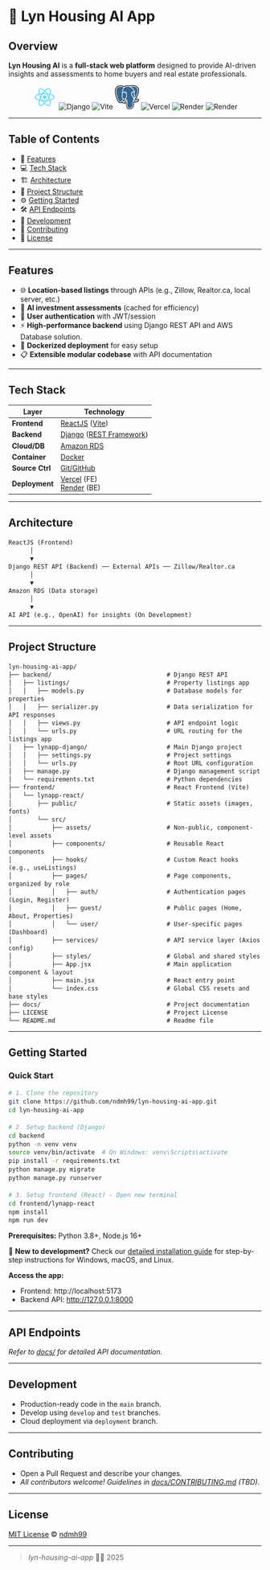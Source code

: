 # 🏡 Lyn Housing AI App 

## Overview
**Lyn Housing AI** is a **full-stack web platform** designed to provide AI-driven insights and assessments to home buyers and real estate professionals.

<p align="center">
  <img src="https://raw.githubusercontent.com/github/explore/main/topics/react/react.png" alt="React" width="48" height="48"/>
  <img src="https://www.svgrepo.com/show/353657/django-icon.svg" alt="Django" width="48" height="48"/>
  <img src="https://vitejs.dev/logo.svg" alt="Vite" width="48" height="48"/>
  <img src="https://raw.githubusercontent.com/github/explore/main/topics/postgresql/postgresql.png" alt="PostgreSQL" width="48" height="48"/>
  <img src="https://assets.vercel.com/image/upload/v1588805858/repositories/vercel/logo.png" alt="Vercel" width="48" height="48"/>
  <img src="https://us1.discourse-cdn.com/flex016/uploads/render/original/2X/1/11352202c8503f736bea5efb59684f678d7c860c.svg" alt="Render" width="48" height="48"/>
  <img src="https://static-00.iconduck.com/assets.00/docker-icon-1024x876-69aqwp3k.png" alt="Render" width="48"/>
</p>

---

## Table of Contents
- 📍 [Features](#features)
- 💻 [Tech Stack](#tech-stack)
- 🏗️ [Architecture](#architecture)
- 📂 [Project Structure](#project-structure)
- ⚙️ [Getting Started](#getting-started)
- 🛠️ [API Endpoints](#api-endpoints)
- 🔧 [Development](#development)
- 🤝 [Contributing](#contributing)
- 📜 [License](#license)

---

## Features
- 🌐 **Location-based listings** through APIs (e.g., Zillow, Realtor.ca, local server, etc.)
- 🤖 **AI investment assessments** (cached for efficiency)
- 🔐 **User authentication** with JWT/session
- ⚡ **High-performance backend** using Django REST API and AWS Database solution.
- 🐳 **Dockerized deployment** for easy setup
- 📋 **Extensible modular codebase** with API documentation

---

## Tech Stack
| Layer       | Technology                                                  |
|-------------|------------------------------------------------------------|
| **Frontend**    | [ReactJS](https://react.dev/) ([Vite](https://vitejs.dev/))|
| **Backend**     | [Django](https://www.djangoproject.com/)  ([REST Framework](https://www.django-rest-framework.org/))|
| **Cloud/DB**    | [Amazon RDS](https://aws.amazon.com/rds/) |
| **Container**      | [Docker](https://www.docker.com/)|
| **Source Ctrl** | [Git/GitHub](https://github.com/)|
| **Deployment**    | [Vercel](https://vercel.com/) (FE)<br>[Render](https://render.com/) (BE) |
---

## Architecture
```
ReactJS (Frontend)
      │
      ▼
Django REST API (Backend) ── External APIs ── Zillow/Realtor.ca
      │
      ▼
Amazon RDS (Data storage)
      │
      ▼
AI API (e.g., OpenAI) for insights (On Development)
```

---

## Project Structure
```
lyn-housing-ai-app/
├── backend/                                # Django REST API
│   ├── listings/                           # Property listings app
│   │   ├── models.py                       # Database models for properties
│   │   ├── serializer.py                   # Data serialization for API responses
│   │   ├── views.py                        # API endpoint logic
│   │   └── urls.py                         # URL routing for the listings app
│   ├── lynapp-django/                      # Main Django project
│   │   ├── settings.py                     # Project settings
│   │   └── urls.py                         # Root URL configuration
│   ├── manage.py                           # Django management script
│   └── requirements.txt                    # Python dependencies
├── frontend/                               # React Frontend (Vite)
│   └── lynapp-react/
│       ├── public/                         # Static assets (images, fonts)
│       └── src/
│           ├── assets/                     # Non-public, component-level assets
│           ├── components/                 # Reusable React components
│           ├── hooks/                      # Custom React hooks (e.g., useListings)
│           ├── pages/                      # Page components, organized by role
│           │   ├── auth/                   # Authentication pages (Login, Register)
│           │   ├── guest/                  # Public pages (Home, About, Properties)
│           │   └── user/                   # User-specific pages (Dashboard)
│           ├── services/                   # API service layer (Axios config)
│           ├── styles/                     # Global and shared styles
│           ├── App.jsx                     # Main application component & layout
│           ├── main.jsx                    # React entry point
│           └── index.css                   # Global CSS resets and base styles
├── docs/                                   # Project documentation
├── LICENSE                                 # Project License
└── README.md                               # Readme file
```

---

## Getting Started

### Quick Start
```bash
# 1. Clone the repository
git clone https://github.com/ndmh99/lyn-housing-ai-app.git
cd lyn-housing-ai-app

# 2. Setup backend (Django)
cd backend
python -m venv venv
source venv/bin/activate  # On Windows: venv\Scripts\activate
pip install -r requirements.txt
python manage.py migrate
python manage.py runserver

# 3. Setup frontend (React) - Open new terminal
cd frontend/lynapp-react
npm install
npm run dev
```

**Prerequisites:** Python 3.8+, Node.js 16+

📖 **New to development?** Check our [detailed installation guide](./docs/INSTALLATION.md) for step-by-step instructions for Windows, macOS, and Linux.

**Access the app:**
- Frontend: http://localhost:5173
- Backend API: http://127.0.0.1:8000

---

## API Endpoints
*Refer to [docs/](./docs/) for detailed API documentation.*

---

## Development
- Production-ready code in the `main` branch.
- Develop using `develop` and `test` branches.
- Cloud deployment via `deployment` branch.

---

## Contributing
- Open a Pull Request and describe your changes.
- *All contributors welcome! Guidelines in [docs/CONTRIBUTING.md](./docs/CONTRIBUTING.md) (TBD).*

---

## License
[MIT License](./LICENSE) © [ndmh99](https://github.com/ndmh99)

---

> *lyn-housing-ai-app* 🏡✨ 2025
